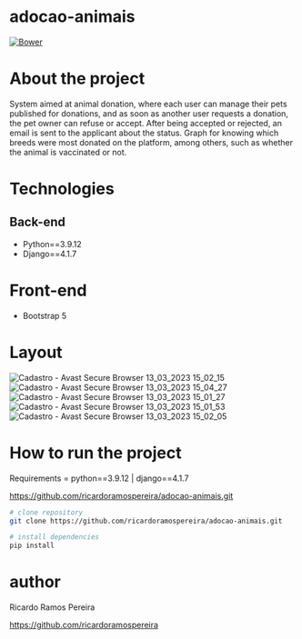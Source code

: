 # adocao-animais
[![Bower](https://img.shields.io/bower/l/django)](https://github.com/ricardoramospereira/adocao-animais/blob/main/LICENSE)

# About the project
System aimed at animal donation, where each user can manage their pets published for donations, and as soon as another user requests a donation, the pet owner can refuse or accept. After being accepted or rejected, an email is sent to the applicant about the status.
Graph for knowing which breeds were most donated on the platform, among others, such as whether the animal is vaccinated or not.

# Technologies
## Back-end
* Python==3.9.12
* Django==4.1.7

# Front-end
* Bootstrap 5

# Layout
![Cadastro - Avast Secure Browser 13_03_2023 15_02_15](https://user-images.githubusercontent.com/103947016/233653588-6da8b1d1-7345-4736-a207-88f45cfc0283.png)
![Cadastro - Avast Secure Browser 13_03_2023 15_04_27](https://user-images.githubusercontent.com/103947016/233653600-aca93999-5fb1-4788-b84d-6f25cc34b2bb.png)
![Cadastro - Avast Secure Browser 13_03_2023 15_01_27](https://user-images.githubusercontent.com/103947016/233653611-798b5b28-7224-4cd3-a949-aac151a0b81a.png)
![Cadastro - Avast Secure Browser 13_03_2023 15_01_53](https://user-images.githubusercontent.com/103947016/233653630-f299c488-8e89-4271-bd67-2c2d34249b59.png)
![Cadastro - Avast Secure Browser 13_03_2023 15_02_05](https://user-images.githubusercontent.com/103947016/233653645-c140406c-8595-49d5-8b99-3532321e48e0.png)

# How to run the project
Requirements = python==3.9.12 | django==4.1.7

https://github.com/ricardoramospereira/adocao-animais.git
```bash
# clone repository
git clone https://github.com/ricardoramospereira/adocao-animais.git

# install dependencies
pip install
```

# author
Ricardo Ramos Pereira

https://github.com/ricardoramospereira
